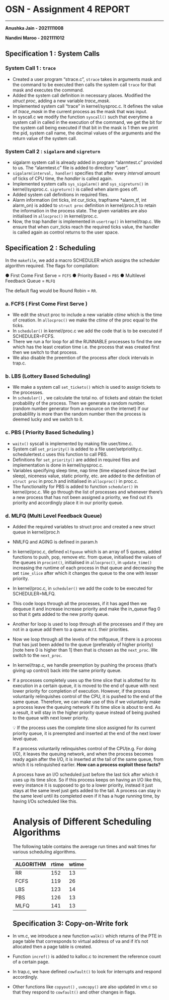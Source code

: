 # OSN - Assignment 4 REPORT

---

**Anushka Jain - 2021111008**

**Nandini Maroo - 2021111012**

## Specification 1 : System Calls

### System Call 1 : `trace`

- Created a user program “strace.c”, `strace` takes in arguments mask and the command to be executed then calls the system call `trace` for that mask and executes the command.
- Added the system call definition in necessary places. Modified the *struct proc*, adding a new variable *trace_mask*.
- Implemented system call “trace” in kernel/sysproc.c. It defines the value of *trace_mask* in the current process as the mask that was input.
- In syscall.c we modify the function `syscall()` such that everytime a system call in called in the execution of the command, we get the bit for the system call being executed if that bit in the mask is 1 then we print the pid, system call name, the decimal values of the arguments and the return value of the system call.

### System Call 2 : `sigalarm` and `sigreturn`

- sigalarm system call is already added in program “alarmtest.c” provided to us. The “alarmtest.c” file is added to directory “user”.
- `sigalarm(interval, handler)` specifies that after every *interval* amount of ticks of CPU time, the *handler* is called again.
- Implemented system calls `sys_sigalarm()` and `sys_sigreturn()` in kernel/sysproc.c. `sigreturn()` is called when alarm goes off.
- Added system call definitions in required files.
- Alarm information (int ticks, int cur_ticks, trapframe *alarm_tf, int  alarm_on) is added to `struct proc` definition in kernel/proc.h to retain the information in the process state. The given variables are also initialised in `allocproc()` in kernel/proc.c.
- Now, the trap handler is implemented in `usertrap()` in kernel/trap.c. We ensure that when curr_ticks reach the required ticks value, the handler is called again as control returns to the user space.

## Specification 2 : Scheduling

In the `makefile`, we add a macro SCHEDULER which assigns the scheduler algorithm required. The flags for compilation:

● First Come First Serve = `FCFS`
● Priority Based = `PBS`
● Multilevel Feedback Queue = `MLFQ`

The default flag would be Round Robin = `RR`.

### a. FCFS ( First Come First Serve )

- We edit the struct proc to include a new variable *ctime* which is the time of creation. In `allocproc()` we make the *ctime* of the proc equal to the ticks.
- In `scheduler()` in kernel/proc.c we add the code that is to be executed if SCHEDULER=FCFS.
- There we run a for loop for all the RUNNABLE processes to find the one which has the least creation time i.e. the process that was created first then we switch to that process.
- We also disable the preemtion of the process after clock intervals in trap.c.

### b. LBS (Lottery Based Scheduling)

- We make a system call `set_tickets()` which is used to assign tickets to the processes.
- In `scheduler()` , we calculate the total no. of tickets and obtain the ticket probability of the process. Then we generate a random number. (random number generator from a resource on the internet) If our probablility is more than the random number then the process is deemed lucky and we switch to it.

### c. PBS ( Priority Based Scheduling )

- `waitx()` syscall is implemented by making file user/time.c.
- System call `set_priority()` is added to a file user/setpriotity.c. schedulertest.c uses this function to call PBS.
- Definitions for `set_priority()` are added in required files and implementation is done in kernel/sysproc.c.
- Variables specifying sleep time, nap time (time elapsed since the last sleep), niceness value, static priority, etc. are added to the definition of `struct proc` in proc.h and initialised in `allocproc()` in proc.c.
- The functionality for PBS is added to function `scheduler()` in kernel/proc.c. We go through the list of processes and whenever there’s a new process that has not been assigned a priority, we find out it’s priority and accordingly place it in our priority queue.

### d. MLFQ (Multi Level Feedback Queue)

- Added the required variables to struct proc and created a new struct queue in kernel/proc.h
- NMLFQ and AGING is defined in param.h
- In kernel/proc.c, defined `mlfqueue` which is an array of 5 queues, added functions to push, pop, remove etc. from queue, initialised the values of the queues in `procint()`, initialised in `allocproc()`, in `update_time()` increasing the runtime of each process in that queue and decreasing the set `time_slice` after which it changes the queue to the one with lesser priority.
- In kernel/proc.c, in `scheduler()` we add the code to be executed for SCHEDULER=MLFQ.
- This code loops through all the processes, if it has aged then we dequeue it and increase increase priority and make the in_queue flag 0 so that it gets added to the new prority queue.
- Another for loop is used to loop through all the processes and if they are not in a queue add them to a queue w.r.t. their priorities.
- Now we loop through all the levels of the mlfqueue, if there is a process that has just been added to the queue (preferably of higher priority) [note here 0 is higher than 1] then that is chosen as the `next_proc`. We switch to the `next_proc`.
- In kernel/trap.c, we handle preemption by pushing the process (that’s giving up control) back into the same priority queue.
- If a processes completely uses up the time slice that is allotted for its execution in a certain queue, it is moved to the end of queue with next lower priority for completion of execution. However, if the process voluntarily relinquishes control of the CPU, it is pushed to the end of the same queue. Therefore, we can make use of this if we voluntarily make a process leave the queuing network if its time slice is about to end. As a result, it will stay in the higher priority queue instead of being pushed to the queue with next lower priority.
    
    <aside>
    💡 If the process uses the complete time slice assigned for its current priority queue, it
    is preempted and inserted at the end of the next lower level queue.
    
    If a process voluntarily relinquishes control of the CPU(e.g. For doing I/O), it leaves
    the queuing network, and when the process becomes ready again after the I/O, it is
    inserted at the tail of the same queue, from which it is relinquished earlier.
    **How can a process exploit these facts?**
    
    A process have an I/O scheduled just before the last tick after which it uses up its time slice. So if this process keeps on having an I/O like this, every instance it is supposed to go to a lower priority, instead it just stays at the same level just gets added to the tail. A process can stay in the same level until its completed even if it has a huge running time, by having I/Os scheduled like this.
    
    </aside>
    
    # Analysis of Different Scheduling Algorithms
    
    The following table contains the average run times and wait times for various scheduling algorithms.
    
    | ALGORITHM | rtime | wtime |
    | --- | --- | --- |
    | RR | 152 | 13 |
    | FCFS | 119 | 26 |
    | LBS | 123 | 14 |
    | PBS | 126 | 13 |
    | MLFQ | 141 | 13 |
    
    ## Specification 3: Copy-on-Write fork
    
- In vm.c, we introduce a new function `walk()`  which returns of the PTE in page table that corresponds to virtual address of va and if it’s not allocated then a page table is created.
- Function `incref()` is added to kalloc.c to increment the reference count of a certain page.
- In trap.c, we have defined `cowfault()` to look for interrupts and respond accordingly.
- Other functions like `copyout()` , `uvmcopy()` are also updated in vm.c so that they respond to `cowfault()` and other changes in flags.